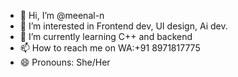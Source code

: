- 👋 Hi, I’m @meenal-n
- 👀 I’m interested in Frontend dev, UI design, Ai dev.
- 🌱 I’m currently learning C++ and backend
- 📫 How to reach me on WA:+91 8971817775
- 😄 Pronouns: She/Her


<!---
meenal-n/meenal-n is a ✨ special ✨ repository because its `README.md` (this file) appears on your GitHub profile.
You can click the Preview link to take a look at your changes.
--->
